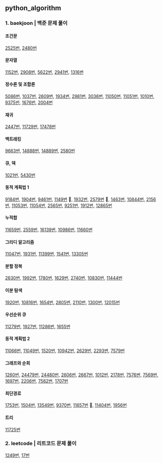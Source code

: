 ## python_algorithm

### 1. baekjoon | 백준 문제 풀이

#### 조건문

[2525번](https://github.com/Joanne19-drive/python_algorithm/blob/main/baekjoon/2525.py), [2480번](https://github.com/Joanne19-drive/python_algorithm/blob/main/baekjoon/2480.py)

#### 문자열

[1152번](https://github.com/Joanne19-drive/python_algorithm/blob/main/baekjoon/1152.py), [2908번](https://github.com/Joanne19-drive/python_algorithm/blob/main/baekjoon/2908.py), [5622번](https://github.com/Joanne19-drive/python_algorithm/blob/main/baekjoon/5622.py), [2941번](https://github.com/Joanne19-drive/python_algorithm/blob/main/baekjoon/2941.py), [1316번](https://github.com/Joanne19-drive/python_algorithm/blob/main/baekjoon/1316.py)

#### 정수론 및 조합론

[5086번](https://github.com/Joanne19-drive/python_algorithm/blob/main/baekjoon/5086.py), [1037번](https://github.com/Joanne19-drive/python_algorithm/blob/main/baekjoon/1037.py), [2609번](https://github.com/Joanne19-drive/python_algorithm/blob/main/baekjoon/2609.py), [1934번](https://github.com/Joanne19-drive/python_algorithm/blob/main/baekjoon/1934.py), [2981번](https://github.com/Joanne19-drive/python_algorithm/blob/main/baekjoon/2981.py), [3036번](https://github.com/Joanne19-drive/python_algorithm/blob/main/baekjoon/3036.py), [11050번](https://github.com/Joanne19-drive/python_algorithm/blob/main/baekjoon/11050.py), [11051번](https://github.com/Joanne19-drive/python_algorithm/blob/main/baekjoon/11051.py), [1010번](https://github.com/Joanne19-drive/python_algorithm/blob/main/baekjoon/1010.py), [9375번](https://github.com/Joanne19-drive/python_algorithm/blob/main/baekjoon/9375.py), [1676번](https://github.com/Joanne19-drive/python_algorithm/blob/main/baekjoon/1676.py), [2004번](https://github.com/Joanne19-drive/python_algorithm/blob/main/baekjoon/2004.py)

#### 재귀

[2447번](https://github.com/Joanne19-drive/python_algorithm/blob/main/baekjoon/2447.py), [11729번](https://github.com/Joanne19-drive/python_algorithm/blob/main/baekjoon/11729.py), [17478번](https://github.com/Joanne19-drive/python_algorithm/blob/main/baekjoon/17478.py)

#### 백트래킹

[9663번](https://github.com/Joanne19-drive/python_algorithm/blob/main/baekjoon/9663.py), [14888번](https://github.com/Joanne19-drive/python_algorithm/blob/main/baekjoon/14888.py), [14889번](https://github.com/Joanne19-drive/python_algorithm/blob/main/baekjoon/14889.py), [2580번](https://github.com/Joanne19-drive/python_algorithm/blob/main/baekjoon/2580.py)

#### 큐, 덱

[1021번](https://github.com/Joanne19-drive/python_algorithm/blob/main/baekjoon/1021.py), [5430번](https://github.com/Joanne19-drive/python_algorithm/blob/main/baekjoon/5430.py)

#### 동적 계획법 1

[9184번](https://github.com/Joanne19-drive/python_algorithm/blob/main/baekjoon/9184.py), [1904번](https://github.com/Joanne19-drive/python_algorithm/blob/main/baekjoon/1904.py), [9461번](https://github.com/Joanne19-drive/python_algorithm/blob/main/baekjoon/9461.py), [1149번](https://github.com/Joanne19-drive/python_algorithm/blob/main/baekjoon/1149.py) 🌟, [1932번](https://github.com/Joanne19-drive/python_algorithm/blob/main/baekjoon/1932.py), [2579번](https://github.com/Joanne19-drive/python_algorithm/blob/main/baekjoon/2579.py) 🌟, [1463번](https://github.com/Joanne19-drive/python_algorithm/blob/main/baekjoon/1463.py), [10844번](https://github.com/Joanne19-drive/python_algorithm/blob/main/baekjoon/10844.py), [2156번](https://github.com/Joanne19-drive/python_algorithm/blob/main/baekjoon/2156.py), [11053번](https://github.com/Joanne19-drive/python_algorithm/blob/main/baekjoon/11053.py), [11054번](https://github.com/Joanne19-drive/python_algorithm/blob/main/baekjoon/11054.py), [2565번](https://github.com/Joanne19-drive/python_algorithm/blob/main/baekjoon/2565.py), [9251번](https://github.com/Joanne19-drive/python_algorithm/blob/main/baekjoon/9251.py), [1912번](https://github.com/Joanne19-drive/python_algorithm/blob/main/baekjoon/1912.py), [12865번](https://github.com/Joanne19-drive/python_algorithm/blob/main/baekjoon/12865.py)

#### 누적합

[11659번](https://github.com/Joanne19-drive/python_algorithm/blob/main/baekjoon/11659.py), [2559번](https://github.com/Joanne19-drive/python_algorithm/blob/main/baekjoon/2559.py), [16139번](https://github.com/Joanne19-drive/python_algorithm/blob/main/baekjoon/16139.py), [10986번](https://github.com/Joanne19-drive/python_algorithm/blob/main/baekjoon/10986.py), [11660번](https://github.com/Joanne19-drive/python_algorithm/blob/main/baekjoon/11660.py)

#### 그리디 알고리즘

[11047번](https://github.com/Joanne19-drive/python_algorithm/blob/main/baekjoon/11047.py), [1931번](https://github.com/Joanne19-drive/python_algorithm/blob/main/baekjoon/1931.py), [11399번](https://github.com/Joanne19-drive/python_algorithm/blob/main/baekjoon/11399.py), [1541번](https://github.com/Joanne19-drive/python_algorithm/blob/main/baekjoon/1541.py), [13305번](https://github.com/Joanne19-drive/python_algorithm/blob/main/baekjoon/13305.py)

#### 분할 정복

[2630번](https://github.com/Joanne19-drive/python_algorithm/blob/main/baekjoon/2630.py), [1992번](https://github.com/Joanne19-drive/python_algorithm/blob/main/baekjoon/1992.py), [1780번](https://github.com/Joanne19-drive/python_algorithm/blob/main/baekjoon/1780.py), [1629번](https://github.com/Joanne19-drive/python_algorithm/blob/main/baekjoon/1629.py), [2740번](https://github.com/Joanne19-drive/python_algorithm/blob/main/baekjoon/2740.py), [10830번](https://github.com/Joanne19-drive/python_algorithm/blob/main/baekjoon/10830.py), [11444번](https://github.com/Joanne19-drive/python_algorithm/blob/main/baekjoon/11444.py)

#### 이분 탐색

[1920번](https://github.com/Joanne19-drive/python_algorithm/blob/main/baekjoon/1920.py), [10816번](https://github.com/Joanne19-drive/python_algorithm/blob/main/baekjoon/10816.py), [1654번](https://github.com/Joanne19-drive/python_algorithm/blob/main/baekjoon/1654.py), [2805번](https://github.com/Joanne19-drive/python_algorithm/blob/main/baekjoon/2805.py), [2110번](https://github.com/Joanne19-drive/python_algorithm/blob/main/baekjoon/2110.py), [1300번](https://github.com/Joanne19-drive/python_algorithm/blob/main/baekjoon/1300.py), [12015번](https://github.com/Joanne19-drive/python_algorithm/blob/main/baekjoon/12015.py)

#### 우선순위 큐

[11279번](https://github.com/Joanne19-drive/python_algorithm/blob/main/baekjoon/11279.py), [1927번](https://github.com/Joanne19-drive/python_algorithm/blob/main/baekjoon/1927.py), [11286번](https://github.com/Joanne19-drive/python_algorithm/blob/main/baekjoon/11286.py), [1655번](https://github.com/Joanne19-drive/python_algorithm/blob/main/baekjoon/1655.py)

#### 동적 계획법 2

[11066번](https://github.com/Joanne19-drive/python_algorithm/blob/main/baekjoon/11066.py), [11049번](https://github.com/Joanne19-drive/python_algorithm/blob/main/baekjoon/11049.py), [1520번](https://github.com/Joanne19-drive/python_algorithm/blob/main/baekjoon/1520.py), [10942번](https://github.com/Joanne19-drive/python_algorithm/blob/main/baekjoon/10942.py), [2629번](https://github.com/Joanne19-drive/python_algorithm/blob/main/baekjoon/2629.py), [2293번](https://github.com/Joanne19-drive/python_algorithm/blob/main/baekjoon/2293.py), [7579번](https://github.com/Joanne19-drive/python_algorithm/blob/main/baekjoon/7579.py)

#### 그래프와 순회

[1260번](https://github.com/Joanne19-drive/python_algorithm/blob/main/baekjoon/1260.py), [24479번](https://github.com/Joanne19-drive/python_algorithm/blob/main/baekjoon/24479.py), [24480번](https://github.com/Joanne19-drive/python_algorithm/blob/main/baekjoon/24480.py), [2606번](https://github.com/Joanne19-drive/python_algorithm/blob/main/baekjoon/2606.py), [2667번](https://github.com/Joanne19-drive/python_algorithm/blob/main/baekjoon/2667.py), [1012번](https://github.com/Joanne19-drive/python_algorithm/blob/main/baekjoon/1012.py), [2178번](https://github.com/Joanne19-drive/python_algorithm/blob/main/baekjoon/2178.py), [7576번](https://github.com/Joanne19-drive/python_algorithm/blob/main/baekjoon/7576.py), [7569번](https://github.com/Joanne19-drive/python_algorithm/blob/main/baekjoon/7569.py), [1697번](https://github.com/Joanne19-drive/python_algorithm/blob/main/baekjoon/1697.py), [2206번](https://github.com/Joanne19-drive/python_algorithm/blob/main/baekjoon/2206.py), [7562번](https://github.com/Joanne19-drive/python_algorithm/blob/main/baekjoon/7562.py), [1707번](https://github.com/Joanne19-drive/python_algorithm/blob/main/baekjoon/1707.py)

#### 최단경로

[1753번](https://github.com/Joanne19-drive/python_algorithm/blob/main/baekjoon/1753.py), [1504번](https://github.com/Joanne19-drive/python_algorithm/blob/main/baekjoon/1504.py), [13549번](https://github.com/Joanne19-drive/python_algorithm/blob/main/baekjoon/13549.py), [9370번](https://github.com/Joanne19-drive/python_algorithm/blob/main/baekjoon/9370.py), [11657번](https://github.com/Joanne19-drive/python_algorithm/blob/main/baekjoon/11657.py) 🌟, [11404번](https://github.com/Joanne19-drive/python_algorithm/blob/main/baekjoon/11404.py), [1956번](https://github.com/Joanne19-drive/python_algorithm/blob/main/baekjoon/1956.py)

#### 트리

[11725번](https://github.com/Joanne19-drive/python_algorithm/blob/main/baekjoon/11725.py)

### 2. leetcode | 리트코드 문제 풀이

[1249번](https://github.com/Joanne19-drive/python_algorithm/blob/main/leetcode/1249.py), [17번](https://github.com/Joanne19-drive/python_algorithm/blob/main/leetcode/17.py)
